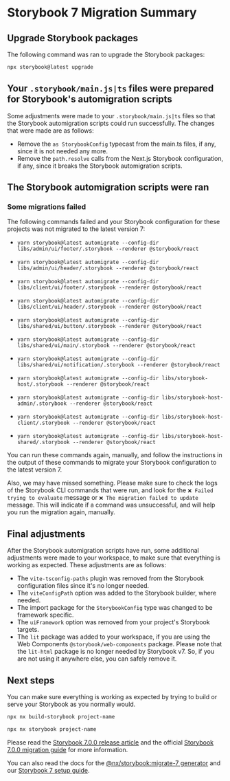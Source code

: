 # Storybook 7 Migration Summary

## Upgrade Storybook packages

The following command was ran to upgrade the Storybook packages:

```bash
npx storybook@latest upgrade
```

## Your `.storybook/main.js|ts` files were prepared for Storybook's automigration scripts

Some adjustments were made to your `.storybook/main.js|ts` files so that
the Storybook automigration scripts could run successfully. The changes that were made are as follows:

- Remove the `as StorybookConfig` typecast from the main.ts files, if any,
  since it is not needed any more.
- Remove the `path.resolve` calls from the Next.js Storybook configuration, if any, since it breaks the Storybook automigration scripts.

## The Storybook automigration scripts were ran

### Some migrations failed

The following commands failed and your Storybook configuration for these projects was not
migrated to the latest version 7:

- `yarn storybook@latest automigrate --config-dir libs/admin/ui/footer/.storybook --renderer @storybook/react`

- `yarn storybook@latest automigrate --config-dir libs/admin/ui/header/.storybook --renderer @storybook/react`

- `yarn storybook@latest automigrate --config-dir libs/client/ui/footer/.storybook --renderer @storybook/react`

- `yarn storybook@latest automigrate --config-dir libs/client/ui/header/.storybook --renderer @storybook/react`

- `yarn storybook@latest automigrate --config-dir libs/shared/ui/button/.storybook --renderer @storybook/react`

- `yarn storybook@latest automigrate --config-dir libs/shared/ui/main/.storybook --renderer @storybook/react`

- `yarn storybook@latest automigrate --config-dir libs/shared/ui/notification/.storybook --renderer @storybook/react`

- `yarn storybook@latest automigrate --config-dir libs/storybook-host/.storybook --renderer @storybook/react`

- `yarn storybook@latest automigrate --config-dir libs/storybook-host-admin/.storybook --renderer @storybook/react`

- `yarn storybook@latest automigrate --config-dir libs/storybook-host-client/.storybook --renderer @storybook/react`

- `yarn storybook@latest automigrate --config-dir libs/storybook-host-shared/.storybook --renderer @storybook/react`

You can run these commands again, manually, and follow the instructions in the
output of these commands to migrate your Storybook configuration to the latest version 7.

Also, we may have missed something. Please make sure to check the logs of the Storybook CLI commands that were run, and look for
the `❌ Failed trying to evaluate` message or `❌ The migration failed to update` message. This will indicate if a command was
unsuccessful, and will help you run the migration again, manually.

## Final adjustments

After the Storybook automigration scripts have run, some additional adjustments were made to your
workspace, to make sure that everything is working as expected. These adjustments are as follows:

- The `vite-tsconfig-paths` plugin was removed from the Storybook configuration files since it's no longer needed.
- The `viteConfigPath` option was added to the Storybook builder, where needed.
- The import package for the `StorybookConfig` type was changed to be framework specific.
- The `uiFramework` option was removed from your project's Storybook targets.
- The `lit` package was added to your workspace, if you are using the
  Web Components `@storybook/web-components` package. Please note that the `lit-html` package is
  no longer needed by Storybook v7. So, if you are not using it anywhere else, you can safely remove it.

## Next steps

You can make sure everything is working as expected by trying
to build or serve your Storybook as you normally would.

```bash
npx nx build-storybook project-name
```

```bash
npx nx storybook project-name
```

Please read the [Storybook 7.0.0 release article](https://storybook.js.org/blog/storybook-7-0/) and the
official [Storybook 7.0.0 migration guide](https://storybook.js.org/docs/react/migration-guide)
for more information.

You can also read the docs for the [@nx/storybook:migrate-7 generator](https://nx.dev/packages/storybook/generators/migrate-7) and our [Storybook 7 setup guide](https://nx.dev/packages/storybook/documents/storybook-7-setup).
